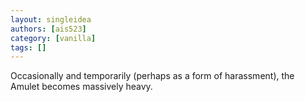 ```yaml
---
layout: singleidea
authors: [ais523]
category: [vanilla]
tags: []
---
```

Occasionally and temporarily (perhaps as a form of harassment), the Amulet becomes massively heavy.
